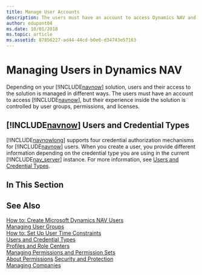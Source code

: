 ```yaml
---
title: Manage User Accounts
description: The users must have an account to access Dynamics NAV and their experience inside the solution is controlled by user groups, permissions, and licenses.
author: edupont04
ms.date: 10/01/2018
ms.topic: article
ms.assetid: 87856227-ad44-44cd-b0e6-d34743e57163
---
```

# Managing Users in Dynamics NAV
Depending on your [!INCLUDE[navnow](includes/navnow_md.md)] solution, users and their access to the solution is managed in different ways. The users must have an account to access [!INCLUDE[navnow](includes/navnow_md.md)], but their experience inside the solution is controlled by user groups, permissions, and licenses.  

## [!INCLUDE[navnow](includes/navnow_md.md)] Users and Credential Types  
 [!INCLUDE[navnowlong](includes/navnowlong_md.md)] supports four credential authorization mechanisms for [!INCLUDE[navnow](includes/navnow_md.md)] users. When you create a user, you provide different information depending on the credential type you are using in the current [!INCLUDE[nav_server](includes/nav_server_md.md)] instance. For more information, see [Users and Credential Types](Users-and-Credential-Types.md).  

## In This Section  

## See Also  
[How to: Create Microsoft Dynamics NAV Users](How-to--Create-Microsoft-Dynamics-NAV-Users.md)  
[Managing User Groups](managing-user-groups.md)  
[How to: Set Up User Time Constraints](How-to--Set-Up-User-Time-Constraints.md)  
[Users and Credential Types](Users-and-Credential-Types.md)  
[Profiles and Role Centers](Profiles-and-Role-Centers.md)  
[Managing Permissions and Permission Sets](Managing-Permissions-and-Permission-Sets.md)  
[About Permissions](About-Permissions.md)  [Security and Protection](Security-and-Protection.md)  
[Managing Companies](Managing-Companies.md)  
